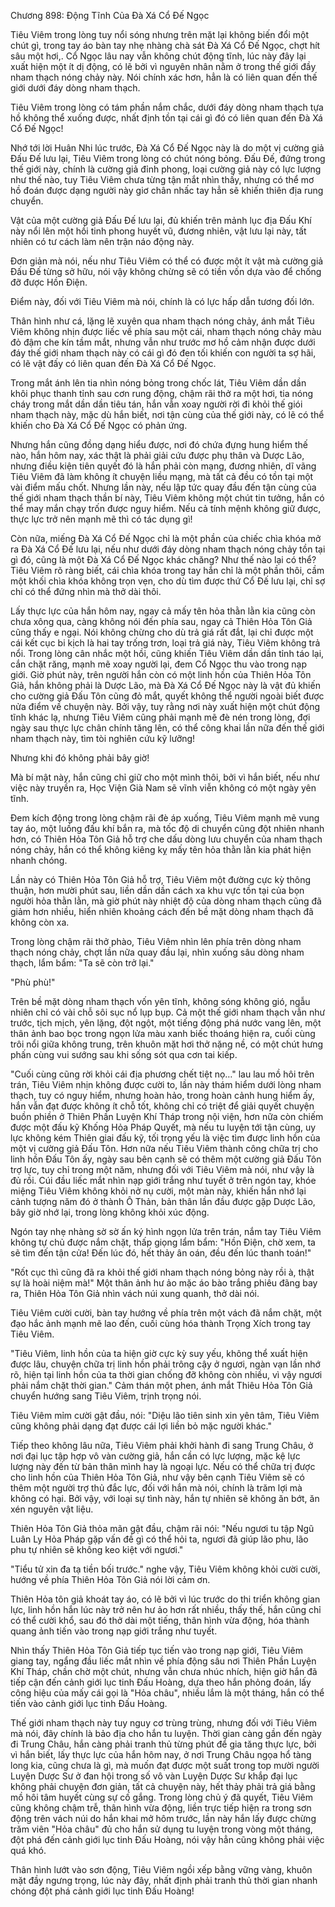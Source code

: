 




Chương 898: Động Tĩnh Của Đà Xá Cổ Đế Ngọc




Tiêu Viêm trong lòng tuy nổi sóng nhưng trên mặt lại không biến đổi một chút gì, trong tay áo bàn tay nhẹ nhàng chà sát Đà Xá Cổ Đế Ngọc, chợt hít sâu một hơi,. Cổ Ngọc lâu nay vẫn không chút động tĩnh, lúc này đây lại xuất hiện một ít dị động, có lẽ bởi vì nguyên nhân nằm ở trong thế giới đầy nham thạch nóng chảy này. Nói chính xác hơn, hẳn là có liên quan đến thế giới dưới đáy dòng nham thạch.

Tiêu Viêm trong lòng có tám phần nắm chắc, dưới đáy dòng nham thạch tựa hồ không thể xuống được, nhất định tồn tại cái gì đó có liên quan đến Đà Xá Cổ Đế Ngọc!

Nhớ tới lời Huân Nhi lúc trước, Đà Xá Cổ Đế Ngọc này là do một vị cường giả Đấu Đế lưu lại, Tiêu Viêm trong lòng có chút nóng bỏng. Đấu Đế, đứng trong thế giới này, chính là cường giả đỉnh phong, loại cường giả này có lực lượng như thế nào, tuy Tiêu Viêm chưa từng tận mắt nhìn thấy, nhưng có thể mơ hồ đoán được dạng người này giơ chân nhấc tay hẳn sẽ khiến thiên địa rung chuyển.

Vật của một cường giả Đấu Đế lưu lại, đủ khiến trên mảnh lục địa Đấu Khí này nổi lên một hồi tinh phong huyết vũ, đương nhiên, vật lưu lại này, tất nhiên có tư cách làm nên trận náo động này.

Đơn giản mà nói, nếu như Tiêu Viêm có thể có được một ít vật mà cường giả Đấu Đế từng sở hữu, nói vậy không chừng sẽ có tiền vốn dựa vào để chống đỡ được Hồn Điện.

Điểm này, đối với Tiêu Viêm mà nói, chính là có lực hấp dẫn tương đối lớn.

Thân hình như cá, lặng lẽ xuyên qua nham thạch nóng chảy, ánh mắt Tiêu Viêm không nhịn được liếc về phía sau một cái, nham thạch nóng chảy màu đỏ đậm che kín tầm mắt, nhưng vẫn như trước mơ hồ cảm nhận được dưới đáy thế giới nham thạch này có cái gì đó đen tối khiến con người ta sợ hãi, có lẽ vật đấy có liên quan đến Đà Xá Cổ Đế Ngọc.

Trong mắt ánh lên tia nhìn nóng bỏng trong chốc lát, Tiêu Viêm dần dần khôi phục thanh tỉnh sau cơn rung động, chậm rãi thở ra một hơi, tia nóng cháy trong mắt dần dần tiêu tán, hắn vẫn xoay người rời đi khỏi thế giói nham thạch này, mặc dù hắn biết, nơi tận cùng của thế giới này, có lẽ có thể khiến cho Đà Xá Cổ Đế Ngọc có phản ứng.

Nhưng hắn cũng đồng dạng hiểu được, nơi đó chứa đựng hung hiểm thế nào, hắn hôm nay, xác thật là phải giải cứu được phụ thân và Dược Lão, nhưng điều kiện tiên quyết đó là hắn phải còn mạng, đương nhiên, dĩ vãng Tiêu Viêm đã làm không ít chuyện liều mạng, mà tất cả đều có tồn tại một vài điểm mấu chốt. Nhưng lần này, nếu lập tức quay đầu đến tận cùng của thế giới nham thạch thần bí này, Tiêu Viêm không một chút tin tưởng, hắn có thể may mắn chạy trốn được nguy hiểm. Nếu cả tính mệnh không giữ được, thực lực trở nên mạnh mẽ thì có tác dụng gì!

Còn nữa, miếng Đà Xá Cổ Đế Ngọc chỉ là một phần của chiếc chìa khóa mở ra Đà Xá Cổ Đế lưu lại, nếu như dưới đáy dòng nham thạch nóng chảy tồn tại gì đó, cũng là một Đà Xá Cổ Đế Ngọc khác chăng? Như thế nào lại có thể? Tiêu Viêm rõ ràng biết, cái chìa khóa trong tay hắn chỉ là một phần thôi, cầm một khối chìa khóa không trọn vẹn, cho dù tìm được thứ Cổ Đế lưu lại, chỉ sợ chỉ có thể đứng nhìn mà thở dài thôi.

Lấy thực lực của hắn hôm nay, ngay cả mấy tên hỏa thằn lằn kia cũng còn chưa xông qua, càng không nói đến phía sau, ngay cả Thiên Hỏa Tôn Giả cũng thấy e ngại. Nói không chừng cho dù trả giá rất đắt, lại chỉ được một cái kết cục bi kịch là hai tay trống trơn, loại trả giá này, Tiêu Viêm không trả nổi. Trong lòng cân nhắc một hồi, cũng khiến Tiêu Viêm dần dần tỉnh táo lại, cắn chặt răng, mạnh mẽ xoay người lại, đem Cổ Ngọc thu vào trong nạp giới. Giờ phút này, trên người hắn còn có một linh hồn của Thiên Hỏa Tôn Giả, hắn không phải là Dược Lão, mà Đà Xá Cổ Đế Ngọc này là vật đủ khiến cho cường giả Đấu Tôn cũng đỏ mắt, quyết không thể người ngoài biết được nửa điểm về chuyện này. Bởi vậy, tuy rằng nơi này xuất hiện một chút động tĩnh khác lạ, nhưng Tiêu Viêm cũng phải mạnh mẽ đè nén trong lòng, đợi ngày sau thực lực chân chính tăng lên, có thể công khai lần nữa đến thế giới nham thạch này, tìm tòi nghiên cứu kỹ lưỡng!

Nhưng khi đó không phải bây giờ!

Mà bí mật này, hắn cũng chỉ giữ cho một mình thôi, bởi vì hắn biết, nếu như việc này truyền ra, Học Viện Già Nam sẽ vĩnh viễn không có một ngày yên tĩnh.

Đem kích động trong lòng chậm rãi đè áp xuống, Tiêu Viêm mạnh mẽ vung tay áo, một luồng đấu khí bắn ra, mà tốc độ di chuyển cũng đột nhiên nhanh hơn, có Thiên Hỏa Tôn Giả hỗ trợ che dấu dòng lưu chuyển của nham thạch nóng chảy, hắn có thể không kiêng kỵ mấy tên hỏa thằn lằn kia phát hiện nhanh chóng.

Lần này có Thiên Hỏa Tôn Giả hỗ trợ, Tiêu Viêm một đường cực kỳ thông thuận, hơn mười phút sau, liền dần dần cách xa khu vực tồn tại của bọn người hỏa thằn lằn, mà giờ phút này nhiệt độ của dòng nham thạch cũng đã giảm hơn nhiều, hiển nhiên khoảng cách đến bề mặt dòng nham thạch đã không còn xa.

Trong lòng chậm rãi thở phào, Tiêu Viêm nhìn lên phía trên dòng nham thạch nóng chảy, chợt lần nữa quay đầu lại, nhìn xuống sâu dòng nham thạch, lẩm bẩm: "Ta sẽ còn trở lại."

"Phù phù!"

Trên bề mặt dòng nham thạch vốn yên tĩnh, không sóng không gió, ngẫu nhiên chỉ có vài chỗ sôi sục nổ lụp bụp. Cả một thế giới nham thạch vẫn như trước, tịch mịch, yên lặng, đột ngột, một tiếng động phá nước vang lên, một thân ảnh bao bọc trong ngọn lửa màu xanh biếc thoáng hiện ra, cuối cùng trôi nổi giữa không trung, trên khuôn mặt hơi thở nặng nề, có một chút hưng phấn cùng vui sướng sau khi sống sót qua cơn tai kiếp.

"Cuối cùng cũng rời khỏi cái địa phương chết tiệt nọ…" lau lau mồ hôi trên trán, Tiêu Viêm nhịn không được cười to, lần này thám hiểm dưới lòng nham thạch, tuy có nguy hiểm, nhưng hoàn hảo, trong hoàn cảnh hung hiểm ấy, hắn vẫn đạt được không ít chỗ tốt, không chỉ có triệt để giải quyết chuyện buồn phiền ở Thiên Phần Luyện Khí Tháp trong nội viện, hơn nữa còn chiếm được một đấu kỹ Khống Hỏa Pháp Quyết, mà nếu tu luyện tới tận cùng, uy lực không kém Thiên giai đấu kỹ, tối trọng yếu là việc tìm được linh hồn của một vị cường giả Đấu Tôn. Hơn nữa nếu Tiêu Viêm thành công chữa trị cho linh hồn Đấu Tôn ấy, ngày sau bên cạnh sẽ có thêm một cường giả Đấu Tôn trợ lực, tuy chỉ trong một năm, nhưng đối với Tiêu Viêm mà nói, như vậy là đủ rồi. Cúi đầu liếc mắt nhìn nạp giới trắng như tuyết ở trên ngón tay, khóe miệng Tiêu Viêm không khỏi nở nụ cười, một màn này, khiến hắn nhớ lại cảnh tượng năm đó ở thành Ô Thản, bản thân lần đầu được gặp Dược Lão, bây giờ nhớ lại, trong lòng không khỏi xúc động.

Ngón tay nhẹ nhàng sờ sờ ấn ký hình ngọn lửa trên trán, nắm tay Tiêu Viêm không tự chủ được nắm chặt, thấp giọng lẩm bẩm: "Hồn Điện, chờ xem, ta sẽ tìm đến tận cửa! Đến lúc đó, hết thảy ân oán, đều đến lúc thanh toán!"

"Rốt cục thì cũng đã ra khỏi thế giới nham thạch nóng bỏng này rồi à, thật sự là hoài niệm mà!" Một thân ảnh hư ảo mặc áo bào trắng phiêu đãng bay ra, Thiên Hỏa Tôn Giả nhìn vách núi xung quanh, thở dài nói.

Tiêu Viêm cười cười, bàn tay hướng về phía trên một vách đã nắm chặt, một đạo hắc ảnh mạnh mẽ lao đến, cuối cùng hóa thành Trọng Xích trong tay Tiêu Viêm.

"Tiêu Viêm, linh hồn của ta hiện giờ cực kỳ suy yếu, không thể xuất hiện được lâu, chuyện chữa trị linh hồn phải trông cậy ở ngươi, ngàn vạn lần nhớ rõ, hiện tại linh hồn của ta thời gian chống đỡ không còn nhiều, vì vậy ngươi phải nắm chặt thời gian." Cảm thán một phen, ánh mắt Thiêu Hỏa Tôn Giả chuyển hướng sang Tiêu Viêm, trịnh trọng nói.

Tiêu Viêm mỉm cười gật đầu, nói: "Diệu lão tiên sinh xin yên tâm, Tiêu Viêm cũng không phải dạng đạt được cái lợi liền bỏ mặc người khác."

Tiếp theo không lâu nữa, Tiêu Viêm phải khởi hành đi sang Trung Châu, ở nơi đại lục tập hợp vô vàn cường giả, hắn cần có lực lượng, mặc kệ lực lượng này đến từ bản thân mình hay là ngoại lực. Nếu có thể chữa trị được cho linh hồn của Thiên Hỏa Tôn Giả, như vậy bên cạnh Tiêu Viêm sẽ có thêm một người trợ thủ đắc lực, đối với hắn mà nói, chính là trăm lợi mà không có hại. Bởi vậy, với loại sự tình này, hắn tự nhiên sẽ không ăn bớt, ăn xén nguyên vật liệu.

Thiên Hỏa Tôn Giả thỏa mãn gật đầu, chậm rãi nói: "Nếu ngươi tu tập Ngũ Luân Ly Hỏa Pháp gặp vấn đề gì có thể hỏi ta, ngươi đã giúp lão phu, lão phu tự nhiên sẽ không keo kiệt với ngươi."

"Tiểu tử xin đa tạ tiền bối trước." nghe vậy, Tiêu Viêm không khỏi cười cười, hướng về phía Thiên Hỏa Tôn Giả nói lời cảm ơn.

Thiên Hỏa tôn giả khoát tay áo, có lẽ bởi vì lúc trước do thi triển không gian lực, linh hồn hắn lúc này trở nên hư ảo hơn rất nhiều, thấy thế, hắn cũng chỉ có thể cười khổ, sau đó thở dài một tiếng, thân hình vừa động, hóa thành quang ảnh tiến vào trong nạp giới trắng như tuyết.

Nhìn thấy Thiên Hỏa Tôn Giả tiếp tục tiến vào trong nạp giới, Tiêu Viêm giang tay, ngẩng đầu liếc mắt nhìn về phía động sâu nơi Thiên Phần Luyện Khí Tháp, chần chờ một chút, nhưng vẫn chưa nhúc nhích, hiện giờ hắn đã tiếp cận đến cảnh giới lục tinh Đấu Hoàng, dựa theo hắn phỏng đoán, lấy công hiệu của mấy cái gọi là "Hỏa châu", nhiều lắm là một tháng, hắn có thể tiến vào cảnh giới lục tinh Đấu Hoàng.

Thế giới nham thạch này tuy nguy cơ trùng trùng, nhưng đối với Tiêu Viêm mà nói, đây chính là bảo địa cho hắn tu luyện. Thời gian càng gần đến ngày đi Trung Châu, hắn càng phải tranh thủ từng phút để gia tăng thực lực, bởi vì hắn biết, lấy thực lực của hắn hôm nay, ở nơi Trung Châu ngọa hổ tàng long kia, cũng chưa là gì, mà muốn đạt được một suất trong top mười người Luyện Dược Sư ở đan hội trong số vô vàn Luyện Dược Sư khắp đại lục không phải chuyện đơn giản, tất cả chuyện này, hết thảy phải trả giá bằng mồ hôi tâm huyết cùng sự cố gắng. Trong lòng chủ ý đã quyết, Tiêu Viêm cũng không chậm trễ, thân hình vừa động, liền trực tiếp hiện ra trong sơn động trên vách núi do hắn khai mở hôm trước, lần này hắn lấy được chừng trăm viên "Hỏa châu" đủ cho hắn sử dụng tu luyện trong vòng một tháng, đột phá đến cảnh giới lục tinh Đấu Hoàng, nói vậy hẳn cũng không phải việc quá khó.

Thân hình lướt vào sơn động, Tiêu Viêm ngồi xếp bằng vững vàng, khuôn mặt đầy ngưng trọng, lúc này đây, nhất định phải tranh thủ thời gian nhanh chóng đột phá cảnh giới lục tinh Đấu Hoàng!




